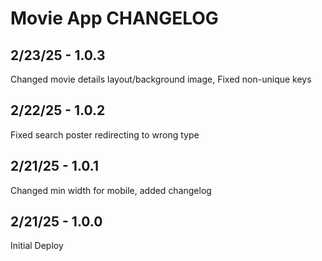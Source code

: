 # Movie App CHANGELOG

## 2/23/25 - 1.0.3
Changed movie details layout/background image, Fixed non-unique keys

## 2/22/25 - 1.0.2
Fixed search poster redirecting to wrong type

## 2/21/25 - 1.0.1
Changed min width for mobile, added changelog

## 2/21/25 - 1.0.0
Initial Deploy 